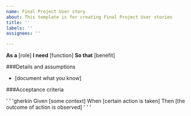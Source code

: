 ```yaml
---
name: Final Project User story
about: This template is for creating Final Project User stories
title: ''
labels: ''
assignees: ''

---
```


**As a** [role]
**I need** [function]
**So that** [benefit]

###Details and assumptions
* [document what you know]

###Acceptance criteria

' ' 'gherkin
Given [some context]
When [certain action is taken]
Then [the outcome of action is observed]
' ' '
